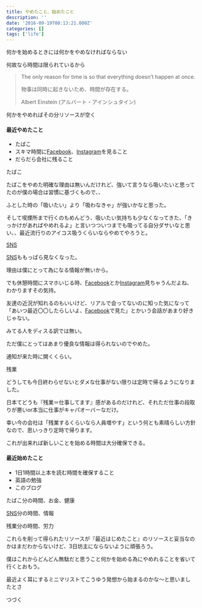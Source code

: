 ```yaml
---
title: やめたこと、始めたこと
description: ''
date: '2016-09-19T08:13:21.000Z'
categories: []
tags: ['life']
---
```


何かを始めるときには何かをやめなければならない

何故なら時間は限られているから

> The only reason for time is so that everything doesn’t happen at once.  
>   
> 物事は同時に起きないため、時間が存在する。  
>   
> Albert Einstein (アルバート・アインシュタイン)

何かをやめればその分リソースが空く

#### 最近やめたこと

*   たばこ
*   スキマ時間に[Facebook](http://d.hatena.ne.jp/keyword/Facebook)、[Instagram](http://d.hatena.ne.jp/keyword/Instagram)を見ること
*   だらだら会社に残ること

たばこ

たばこをやめた明確な理由は無いんだけれど、強いて言うなら吸いたいと思ってたのが僕の場合は習慣に基づくもので、、  
  
ふとした時の「吸いたい」より「吸わなきゃ」が強いかなと思った。  
  
そして喫煙所まで行くのもめんどう、吸いたい気持ちも少なくなってきた、「きっかけがあればやめれるよ」と言いつついつまでも吸ってる自分ダサいなと思い、、最近流行りのアイコス吸うくらいならやめてやろうと。

[SNS](http://d.hatena.ne.jp/keyword/SNS)

[SNS](http://d.hatena.ne.jp/keyword/SNS)ももっぱら見なくなった。  
  
理由は僕にとって為になる情報が無いから。  
  
でも休憩時間にスマホいじる時、[Facebook](http://d.hatena.ne.jp/keyword/Facebook)とか[Instagram](http://d.hatena.ne.jp/keyword/Instagram)見ちゃうんだよね、わかりますその気持。  
  
友達の近況が知れるのもいいけど、リアルで会ってないのに知った気になって「あいつ最近〇〇したらしいよ、[Facebook](http://d.hatena.ne.jp/keyword/Facebook)で見た」とかいう会話があまり好きじゃない。  
  
みてる人をディスる訳では無い。  
  
ただ僕にとってはあまり優良な情報は得られないのでやめた。  
  
通知が来た時に開くくらい。

残業

どうしても今日終わらせないとダメな仕事がない限りは定時で帰るようになりました。  
  
日本てどうも『残業＝仕事してます』感があるのだけれど、それただ仕事の段取りが悪いor本当に仕事がキャパオーバーなだけ。  
  
幸い今の会社は「残業するくらいなら人員増やす」という何とも素晴らしい方針なので、思いっきり定時で帰ります。  
  
これが出来れば新しいことを始める時間は大分確保できる。

#### 最近始めたこと

*   1日1時間以上本を読む時間を確保すること
*   英語の勉強
*   このブログ

たばこ分の時間、お金、健康  
  
[SNS](http://d.hatena.ne.jp/keyword/SNS)分の時間、情報   
  
残業分の時間、労力  
  
これらを削って得られたリソースが『最近はじめたこと』のリソースと妥当なのかはまだわからないけど、3日坊主にならないように頑張ろう。

僕はこれからどんどん無駄だと思うこと何かを始める為にやめれることを省いて行くとおもう。  
  
最近よく耳にするミニマリストてこうゆう発想から始まるのかな〜と思いましたとさ

つづく
